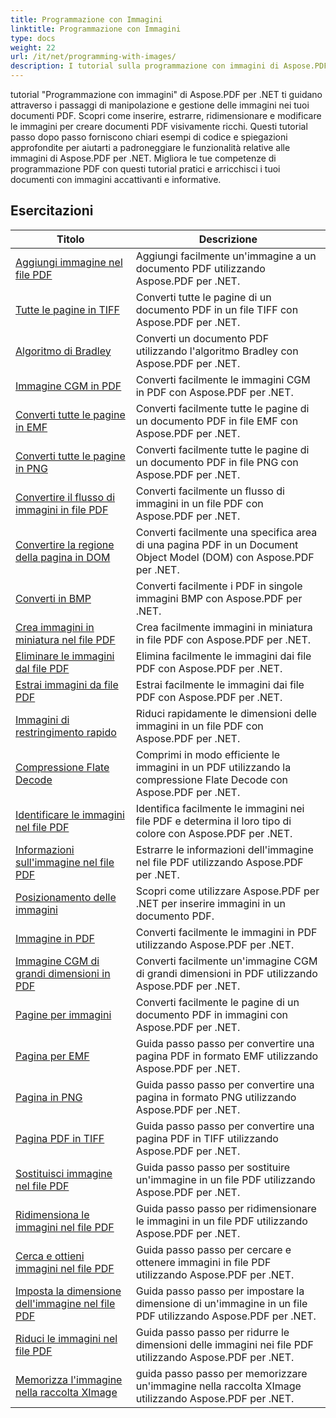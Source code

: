 ```yaml
---
title: Programmazione con Immagini
linktitle: Programmazione con Immagini
type: docs
weight: 22
url: /it/net/programming-with-images/
description: I tutorial sulla programmazione con immagini di Aspose.PDF per .NET insegnano come manipolare e gestire le immagini nei documenti PDF.
---
```


tutorial "Programmazione con immagini" di Aspose.PDF per .NET ti guidano attraverso i passaggi di manipolazione e gestione delle immagini nei tuoi documenti PDF. Scopri come inserire, estrarre, ridimensionare e modificare le immagini per creare documenti PDF visivamente ricchi. Questi tutorial passo dopo passo forniscono chiari esempi di codice e spiegazioni approfondite per aiutarti a padroneggiare le funzionalità relative alle immagini di Aspose.PDF per .NET. Migliora le tue competenze di programmazione PDF con questi tutorial pratici e arricchisci i tuoi documenti con immagini accattivanti e informative.

## Esercitazioni
| Titolo | Descrizione |
| --- | --- | 
| [Aggiungi immagine nel file PDF](./add-image/) | Aggiungi facilmente un'immagine a un documento PDF utilizzando Aspose.PDF per .NET. |  
| [Tutte le pagine in TIFF](./all-pages-to-tiff/) | Converti tutte le pagine di un documento PDF in un file TIFF con Aspose.PDF per .NET. |  
| [Algoritmo di Bradley](./bradley-algorithm/) | Converti un documento PDF utilizzando l'algoritmo Bradley con Aspose.PDF per .NET. |  
| [Immagine CGM in PDF](./cgm-image-to-pdf/) | Converti facilmente le immagini CGM in PDF con Aspose.PDF per .NET. |  
| [Converti tutte le pagine in EMF](./convert-all-pages-to-emf/) | Converti facilmente tutte le pagine di un documento PDF in file EMF con Aspose.PDF per .NET. |  
| [Converti tutte le pagine in PNG](./convert-all-pages-to-png/) | Converti facilmente tutte le pagine di un documento PDF in file PNG con Aspose.PDF per .NET. |  
| [Convertire il flusso di immagini in file PDF](./convert-image-stream-to-pdf/) | Converti facilmente un flusso di immagini in un file PDF con Aspose.PDF per .NET. |  
| [Convertire la regione della pagina in DOM](./convert-page-region-to-dom/) | Converti facilmente una specifica area di una pagina PDF in un Document Object Model (DOM) con Aspose.PDF per .NET. |  
| [Converti in BMP](./convert-to-bmp/) | Converti facilmente i PDF in singole immagini BMP con Aspose.PDF per .NET. |  
| [Crea immagini in miniatura nel file PDF](./create-thumbnail-images/) | Crea facilmente immagini in miniatura in file PDF con Aspose.PDF per .NET. |  
| [Eliminare le immagini dal file PDF](./delete-images/) | Elimina facilmente le immagini dai file PDF con Aspose.PDF per .NET. |  
| [Estrai immagini da file PDF](./extract-images/) | Estrai facilmente le immagini dai file PDF con Aspose.PDF per .NET. |  
| [Immagini di restringimento rapido](./fast-shrink-images/) | Riduci rapidamente le dimensioni delle immagini in un file PDF con Aspose.PDF per .NET. |  
| [Compressione Flate Decode](./flate-decode-compression/) | Comprimi in modo efficiente le immagini in un PDF utilizzando la compressione Flate Decode con Aspose.PDF per .NET. |  
| [Identificare le immagini nel file PDF](./identify-images/) | Identifica facilmente le immagini nei file PDF e determina il loro tipo di colore con Aspose.PDF per .NET. |  
| [Informazioni sull'immagine nel file PDF](./image-information/) | Estrarre le informazioni dell'immagine nel file PDF utilizzando Aspose.PDF per .NET. |  
| [Posizionamento delle immagini](./image-placements/) | Scopri come utilizzare Aspose.PDF per .NET per inserire immagini in un documento PDF. |  
| [Immagine in PDF](./image-to-pdf/) | Converti facilmente le immagini in PDF utilizzando Aspose.PDF per .NET. |  
| [Immagine CGM di grandi dimensioni in PDF](./large-cgm-image-to-pdf/) | Converti facilmente un'immagine CGM di grandi dimensioni in PDF utilizzando Aspose.PDF per .NET. |  
| [Pagine per immagini](./pages-to-images/) | Converti facilmente le pagine di un documento PDF in immagini con Aspose.PDF per .NET. |  
| [Pagina per EMF](./page-to-emf/) | Guida passo passo per convertire una pagina PDF in formato EMF utilizzando Aspose.PDF per .NET. |  
| [Pagina in PNG](./page-to-png/) | Guida passo passo per convertire una pagina in formato PNG utilizzando Aspose.PDF per .NET. |  
| [Pagina PDF in TIFF](./page-to-tiff/) | Guida passo passo per convertire una pagina PDF in TIFF utilizzando Aspose.PDF per .NET. |  
| [Sostituisci immagine nel file PDF](./replace-image/) | Guida passo passo per sostituire un'immagine in un file PDF utilizzando Aspose.PDF per .NET. |  
| [Ridimensiona le immagini nel file PDF](./resize-images/) | Guida passo passo per ridimensionare le immagini in un file PDF utilizzando Aspose.PDF per .NET. |  
| [Cerca e ottieni immagini nel file PDF](./search-and-get-images/) | Guida passo passo per cercare e ottenere immagini in file PDF utilizzando Aspose.PDF per .NET. |  
| [Imposta la dimensione dell'immagine nel file PDF](./set-image-size/) | Guida passo passo per impostare la dimensione di un'immagine in un file PDF utilizzando Aspose.PDF per .NET. |  
| [Riduci le immagini nel file PDF](./shrink-images/) | Guida passo passo per ridurre le dimensioni delle immagini nei file PDF utilizzando Aspose.PDF per .NET. |  
| [Memorizza l'immagine nella raccolta XImage](./store-image-in-ximage-collection/) |  guida passo passo per memorizzare un'immagine nella raccolta XImage utilizzando Aspose.PDF per .NET. |  